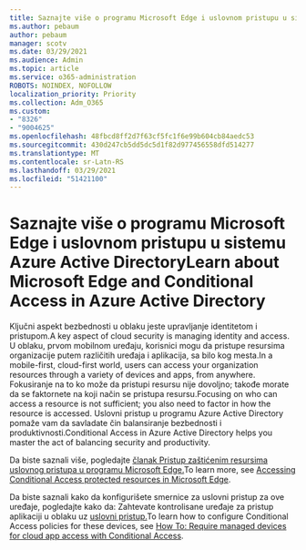 ```yaml
---
title: Saznajte više o programu Microsoft Edge i uslovnom pristupu u sistemu Azure Active Directory
ms.author: pebaum
author: pebaum
manager: scotv
ms.date: 03/29/2021
ms.audience: Admin
ms.topic: article
ms.service: o365-administration
ROBOTS: NOINDEX, NOFOLLOW
localization_priority: Priority
ms.collection: Adm_O365
ms.custom:
- "8326"
- "9004625"
ms.openlocfilehash: 48fbcd8ff2d7f63cf5fc1f6e99b604cb84aedc53
ms.sourcegitcommit: 430d247cb5dd5dc5d1f82d977456558dfd514277
ms.translationtype: MT
ms.contentlocale: sr-Latn-RS
ms.lasthandoff: 03/29/2021
ms.locfileid: "51421100"
---
```

# <a name="learn-about-microsoft-edge-and-conditional-access-in-azure-active-directory"></a><span data-ttu-id="baa87-102">Saznajte više o programu Microsoft Edge i uslovnom pristupu u sistemu Azure Active Directory</span><span class="sxs-lookup"><span data-stu-id="baa87-102">Learn about Microsoft Edge and Conditional Access in Azure Active Directory</span></span>

<span data-ttu-id="baa87-103">Ključni aspekt bezbednosti u oblaku jeste upravljanje identitetom i pristupom.</span><span class="sxs-lookup"><span data-stu-id="baa87-103">A key aspect of cloud security is managing identity and access.</span></span> <span data-ttu-id="baa87-104">U oblaku, prvom mobilnom uređaju, korisnici mogu da pristupe resursima organizacije putem različitih uređaja i aplikacija, sa bilo kog mesta.</span><span class="sxs-lookup"><span data-stu-id="baa87-104">In a mobile-first, cloud-first world, users can access your organization resources through a variety of devices and apps, from anywhere.</span></span> <span data-ttu-id="baa87-105">Fokusiranje na to ko može da pristupi resursu nije dovoljno; takođe morate da se faktornete na koji način se pristupa resursu.</span><span class="sxs-lookup"><span data-stu-id="baa87-105">Focusing on who can access a resource is not sufficient; you also need to factor in how the resource is accessed.</span></span> <span data-ttu-id="baa87-106">Uslovni pristup u programu Azure Active Directory pomaže vam da savladate čin balansiranje bezbednosti i produktivnosti.</span><span class="sxs-lookup"><span data-stu-id="baa87-106">Conditional Access in Azure Active Directory helps you master the act of balancing security and productivity.</span></span>

<span data-ttu-id="baa87-107">Da biste saznali više, pogledajte [članak Pristup zaštićenim resursima uslovnog pristupa u programu Microsoft Edge.](https://go.microsoft.com/fwlink/?linkid=2152158)</span><span class="sxs-lookup"><span data-stu-id="baa87-107">To learn more, see [Accessing Conditional Access protected resources in Microsoft Edge](https://go.microsoft.com/fwlink/?linkid=2152158).</span></span>

<span data-ttu-id="baa87-108">Da biste saznali kako da konfigurišete smernice za uslovni pristup za ove uređaje, pogledajte kako da: Zahtevate kontrolisane uređaje za pristup aplikaciji u oblaku uz [uslovni pristup.](https://go.microsoft.com/fwlink/?linkid=2137682)</span><span class="sxs-lookup"><span data-stu-id="baa87-108">To learn how to configure Conditional Access policies for these devices, see [How To: Require managed devices for cloud app access with Conditional Access](https://go.microsoft.com/fwlink/?linkid=2137682).</span></span>